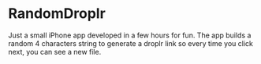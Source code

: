 RandomDroplr
============

Just a small iPhone app developed in a few hours for fun. The app builds a random 4 characters string to generate a droplr link so every time you click next, you can see a new file. 
